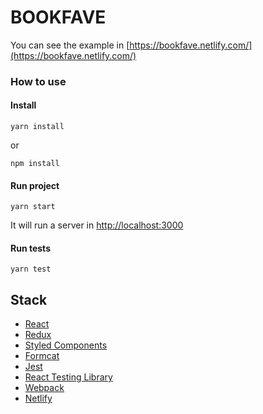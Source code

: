# BOOKFAVE

You can see the example in [https://bookfave.netlify.com/](https://bookfave.netlify.com/)

### How to use

#### Install

```
yarn install
```

or

```
npm install
```

#### Run project

```
yarn start
```

It will run a server in [http://localhost:3000](http://localhost:3000)

#### Run tests

```
yarn test
```

## Stack

- [React](https://reactjs.org/)
- [Redux](https://redux.js.org/)
- [Styled Components](https://www.styled-components.com/)
- [Formcat](https://github.com/guilouro/formcat)
- [Jest](https://jestjs.io/)
- [React Testing Library](https://github.com/testing-library/react-testing-library)
- [Webpack](https://webpack.js.org/)
- [Netlify](https://www.netlify.com/)
